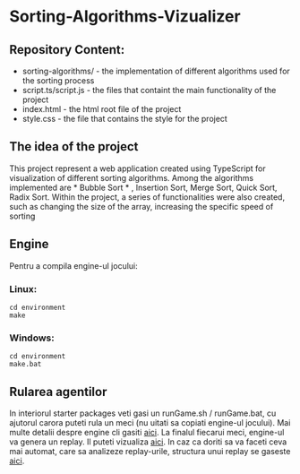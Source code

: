 # Sorting-Algorithms-Vizualizer

##  Repository Content:

 - sorting-algorithms/    - the implementation of different algorithms used for the sorting process
 - script.ts/script.js    - the files that containt the main functionality of the project
 - index.html             - the html root file of the project
 - style.css              - the file that contains the style for the project

## The idea of the project

This project represent a web application created using TypeScript for visualization of different sorting algorithms. 
Among the algorithms implemented are * Bubble Sort * , Insertion Sort, Merge Sort, Quick Sort, Radix Sort. Within the project,
a series of functionalities were also created, such as changing the size of the array, increasing the specific speed of sorting
 
## Engine

Pentru a compila engine-ul jocului:

### Linux: 
```
cd environment
make
```

### Windows:

```
cd environment
make.bat
```

## Rularea agentilor

In interiorul starter packages veti gasi un runGame.sh / runGame.bat, cu ajutorul carora puteti rula un meci (nu uitati sa copiati engine-ul jocului).
Mai multe detalii despre engine cli gasiti [aici](https://2016.halite.io/advanced_command_line.html).
La finalul fiecarui meci, engine-ul va genera un replay. Il puteti vizualiza [aici](https://2016.halite.io/local_visualizer.html). In caz ca doriti sa va faceti ceva mai automat, care sa analizeze replay-urile, structura unui replay se gaseste [aici](https://2016.halite.io/advanced_replay_file.html).
